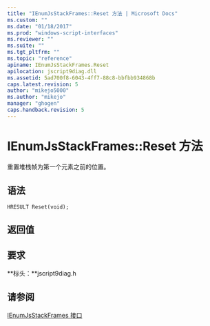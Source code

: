 ```yaml
---
title: "IEnumJsStackFrames::Reset 方法 | Microsoft Docs"
ms.custom: ""
ms.date: "01/18/2017"
ms.prod: "windows-script-interfaces"
ms.reviewer: ""
ms.suite: ""
ms.tgt_pltfrm: ""
ms.topic: "reference"
apiname: IEnumJsStackFrames.Reset
apilocation: jscript9diag.dll
ms.assetid: 5ad700f8-6043-4ff7-88c8-bbfbb934868b
caps.latest.revision: 5
author: "mikejo5000"
ms.author: "mikejo"
manager: "ghogen"
caps.handback.revision: 5
---
```

# IEnumJsStackFrames::Reset 方法
重置堆栈帧为第一个元素之前的位置。  
  
## 语法  
  
```  
HRESULT Reset(void);  
```  
  
## 返回值  
  
## 要求  
 **标头：**jscript9diag.h  
  
## 请参阅  
 [IEnumJsStackFrames 接口](../../winscript/reference/ienumjsstackframes-interface.md)